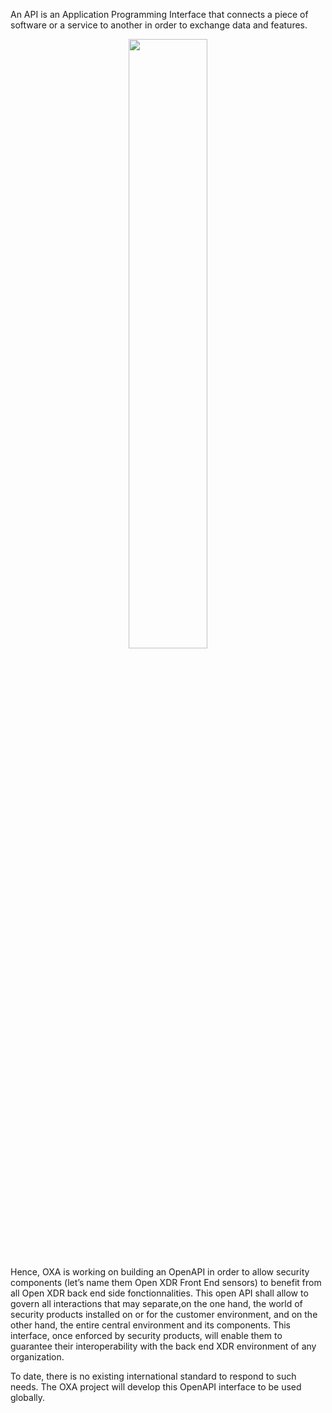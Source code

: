 An API is an Application Programming Interface that connects a piece of software or a service to another in order to exchange data and features.

<p align="center">
<img src="https://github.com/opencybersecurityalliance/oxa/assets/145455635/411eeec6-fcf1-4185-ba37-88da4b3bb9c6" width="50%">
</p>

Hence, OXA is working on building an OpenAPI in order to allow security components (let’s name them Open XDR Front End sensors) to benefit from all Open XDR back end side fonctionnalities. This open API shall allow to govern all interactions that may separate,on the one hand, the world of security products installed on or for the customer environment, and on the other hand, the entire central environment and its components. This interface, once enforced by security products, will enable them to guarantee their interoperability with the back end XDR environment of any organization.

To date, there is no existing international standard to respond to such needs. The OXA project will develop this OpenAPI interface to be used globally. 
